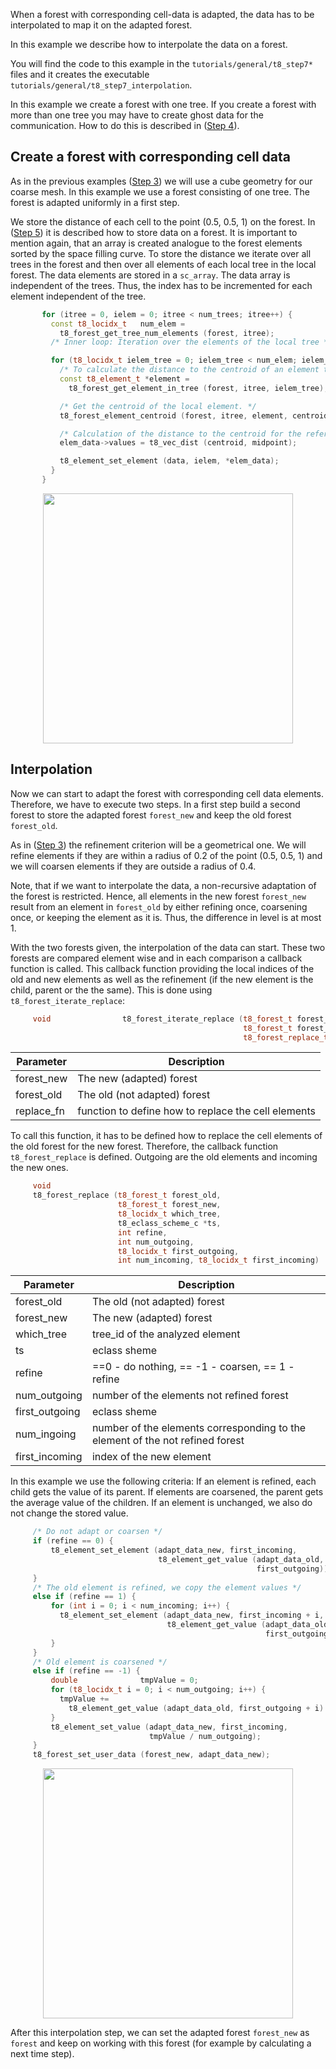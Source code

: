 When a forest with corresponding cell-data is adapted, the data has to be interpolated to map it on the adapted forest.

In this example we describe how to interpolate the data on a forest.

You will find the code to this example in the `tutorials/general/t8_step7*` files and it creates the executable `tutorials/general/t8_step7_interpolation`.

In this example we create a forest with one tree. If you create a forest with more than one tree you may have to create ghost data for the communication. How to do this is described in ([Step 4](https://github.com/DLR-AMR/t8code/wiki/Step-4---Partition,-Balance,-Ghost)).

## Create a forest with corresponding cell data
As in the previous examples ([Step 3](https://github.com/DLR-AMR/t8code/wiki/Step-3---Adapting-a-forest)) we will use a cube geometry for our coarse mesh. In this example we use a forest consisting of one tree.
The forest is adapted uniformly in a first step.

We store the distance of each cell to the point (0.5, 0.5, 1) on the forest. In ([Step 5](https://github.com/DLR-AMR/t8code/wiki/Step-5---Store-element-data)) it is described how to store data on a forest.
It is important to mention again, that an array is created analogue to the forest elements sorted by the space filling curve. To store the distance we iterate over all trees in the forest and then over all elements of each local tree in the local forest. 
The data elements are stored in a `sc_array`. The data array is independent of the trees. Thus, the index has to be incremented for each element independent of the tree.
```C++
       for (itree = 0, ielem = 0; itree < num_trees; itree++) {
         const t8_locidx_t   num_elem =
           t8_forest_get_tree_num_elements (forest, itree);
         /* Inner loop: Iteration over the elements of the local tree */

         for (t8_locidx_t ielem_tree = 0; ielem_tree < num_elem; ielem_tree++, ielem++) {
           /* To calculate the distance to the centroid of an element the element is saved */
           const t8_element_t *element =
             t8_forest_get_element_in_tree (forest, itree, ielem_tree);

           /* Get the centroid of the local element. */
           t8_forest_element_centroid (forest, itree, element, centroid);

           /* Calculation of the distance to the centroid for the referenced element */
           elem_data->values = t8_vec_dist (centroid, midpoint);

           t8_element_set_element (data, ielem, *elem_data);
         }
       }
```
<p align="center">
<img src="https://github.com/DLR-AMR/t8code/wiki/pictures/tutorials/Step7_uniform.PNG" height="400">
</p>

## Interpolation
Now we can start to adapt the forest with corresponding cell data elements. Therefore, we have to execute two steps. In a first step build a second forest to store the adapted forest `forest_new` and keep the old forest `forest_old`. 

As in ([Step 3](https://github.com/DLR-AMR/t8code/wiki/Step-3---Adapting-a-forest)) the refinement criterion will be a geometrical one. We will refine elements if they are within a radius of 0.2 of the point (0.5, 0.5, 1) and we will coarsen elements if they are outside a radius of 0.4.

Note, that if we want to interpolate the data, a non-recursive adaptation of the forest is restricted. Hence, all elements in the new forest `forest_new` result from an element in `forest_old` by either refining once, coarsening once, or keeping the element as it is. Thus, the difference in level is at most 1.

With the two forests given, the interpolation of the data can start. These two forests are compared element wise and in each comparison a callback function is called. This callback function providing the local indices of the old and new elements as well as the refinement (if the new element is the child, parent or the the same).
This is done using `t8_forest_iterate_replace`:
```C++
     void                t8_forest_iterate_replace (t8_forest_t forest_new,
                                                    t8_forest_t forest_old,
                                                    t8_forest_replace_t replace_fn);
```

| Parameter | Description |
|-|-|
| forest_new | The new (adapted) forest  |
| forest_old | The old (not adapted) forest |
| replace_fn | function to define how to replace the cell elements |

To call this function, it has to be defined how to replace the cell elements of the old forest for the new forest. Therefore, the callback function `t8_forest_replace` is defined. Outgoing are the old elements and incoming the new ones.

```C++
     void
     t8_forest_replace (t8_forest_t forest_old,
                        t8_forest_t forest_new,
                        t8_locidx_t which_tree,
                        t8_eclass_scheme_c *ts,
                        int refine,
                        int num_outgoing,
                        t8_locidx_t first_outgoing,
                        int num_incoming, t8_locidx_t first_incoming)
```

| Parameter | Description |
|-|-|
| forest_old | The old (not adapted) forest |
| forest_new | The new (adapted) forest  |
| which_tree | tree_id of the analyzed element |
| ts | eclass sheme  |
| refine | ==0 - do nothing, == -1 - coarsen, == 1 - refine |
| num_outgoing | number of the elements not refined forest |
| first_outgoing | eclass sheme  |
| num_ingoing | number of the elements corresponding to the element of the not refined forest |
| first_incoming | index of the new element |

In this example we use the following criteria:
If an element is refined, each child gets the value of its parent. If elements are coarsened, the parent gets the average value of the children. If an element is unchanged, we also do not change the stored value.
```C++
     /* Do not adapt or coarsen */
     if (refine == 0) {
         t8_element_set_element (adapt_data_new, first_incoming,
                                 t8_element_get_value (adapt_data_old,
                                                       first_outgoing));
     }
     /* The old element is refined, we copy the element values */
     else if (refine == 1) {
         for (int i = 0; i < num_incoming; i++) {
           t8_element_set_element (adapt_data_new, first_incoming + i,
                                   t8_element_get_value (adapt_data_old,
                                                         first_outgoing));
         }
     }
     /* Old element is coarsened */
     else if (refine == -1) {
         double              tmpValue = 0;
         for (t8_locidx_t i = 0; i < num_outgoing; i++) {
           tmpValue +=
             t8_element_get_value (adapt_data_old, first_outgoing + i).values;
         }
         t8_element_set_value (adapt_data_new, first_incoming,
                               tmpValue / num_outgoing);
     }
     t8_forest_set_user_data (forest_new, adapt_data_new);
```
<p align="center">
<img src="https://github.com/DLR-AMR/t8code/wiki/pictures/tutorials/Step7_adapted.PNG" height="400">
</p>

After this interpolation step, we can set the adapted forest `forest_new` as `forest` and keep on working with this forest (for example by calculating a next time step).
